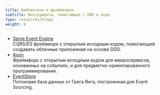 ```yaml
---
title: Библиотеки и фреймворки
subtitle: Инструменты, помогающие с DDD в коде
type: resources/blogs
weight: 6
---
```


- [Spine Event Engine](https://spine.io/) \
  CQRS/ES фреймворк с&nbsp;открытым исходным кодом, помогающий создавать облачные приложения
  на&nbsp;основе DDD.
- [Axon](https://axoniq.io/) \
  Фреймфорк с&nbsp;открытым исходным кодом для микросервисов, основанных на&nbsp;событиях,
  и&nbsp;для предметно-ориентированного программирования.
- [EventStore](https://eventstore.com/) \
  Потоковая база данных от&nbsp;Грега Янга, построенная для Event Sourcing.
